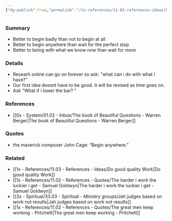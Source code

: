```yaml
---
{"dg-publish":true,"permalink":"/1x-references/11-03-references-ideas/begin-badly-anywhere/","title":"Begin badly anywhere","dgShowBacklinks":false}
---
```



### Summary
- Better to begin badly than not to begin at all
- Better to begin anywhere than wait for the perfect stop
- Better to being with what we know now than wait for more

### Details
- Researh online can go on forever so ask: "what can i do with what i have?"
- Our first idea doesnt have to be good. It will be revised as time goes on.
- Ask "What if i lower the bar? "

### References
- [[0x - System/01.02 - Inbox/The book of Beautiful Questions - Warren Berger\|The book of Beautiful Questions - Warren Berger]]

### Quotes
- the maverick composer John Cage: “Begin anywhere.”

### Related
- [[1x - References/11.03 - References - Ideas/Do good quality Work\|Do good quality Work]]
- [[1x - References/11.02 - References - Quotes/The harder i work the luckier i get - Samuel Goldwyn\|The harder i work the luckier i get - Samuel Goldwyn]]
- [[3x - Spiritual/33.03 - Spiritual - Ministry groups/Jah judges based on work not results\|Jah judges based on work not results]]
- [[1x - References/11.02 - References - Quotes/The great men keep working - Pritchett\|The great men keep working - Pritchett]]